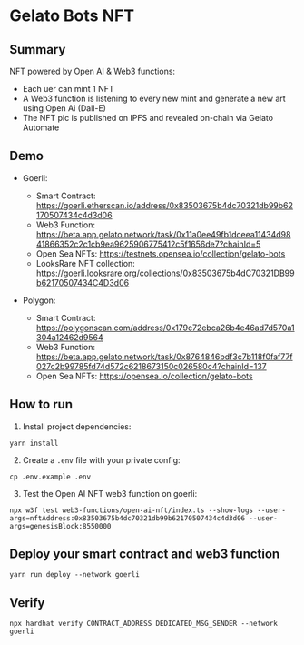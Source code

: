 # Gelato Bots NFT

## Summary

NFT powered by Open AI & Web3 functions:
- Each uer can mint 1 NFT
- A Web3 function is listening to every new mint and generate a new art using Open Ai (Dall-E)
- The NFT pic is published on IPFS and revealed on-chain via Gelato Automate

## Demo
- Goerli:
  - Smart Contract: https://goerli.etherscan.io/address/0x83503675b4dc70321db99b62170507434c4d3d06
  - Web3 Function: https://beta.app.gelato.network/task/0x11a0ee49fb1dceea11434d9841866352c2c1cb9ea9625906775412c5f1656de7?chainId=5 
  - Open Sea NFTs: https://testnets.opensea.io/collection/gelato-bots
  - LooksRare NFT collection: https://goerli.looksrare.org/collections/0x83503675b4dC70321DB99b62170507434C4D3d06

- Polygon:
  - Smart Contract: https://polygonscan.com/address/0x179c72ebca26b4e46ad7d570a1304a12462d9564
  - Web3 Function: https://beta.app.gelato.network/task/0x8764846bdf3c7b118f0faf77f027c2b99785fd74d572c6218673150c026580c4?chainId=137
  - Open Sea NFTs: https://opensea.io/collection/gelato-bots

## How to run

1. Install project dependencies:
```
yarn install
```

2. Create a `.env` file with your private config:
```
cp .env.example .env
```

3. Test the Open AI NFT web3 function on goerli:
```
npx w3f test web3-functions/open-ai-nft/index.ts --show-logs --user-args=nftAddress:0x83503675b4dc70321db99b62170507434c4d3d06 --user-args=genesisBlock:8550000
```

## Deploy your smart contract and web3 function
```
yarn run deploy --network goerli
```

## Verify
```
npx hardhat verify CONTRACT_ADDRESS DEDICATED_MSG_SENDER --network goerli
```